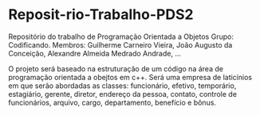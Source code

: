 # Reposit-rio-Trabalho-PDS2
Repositório do trabalho de Programação Orientada a Objetos
Grupo: Codificando.
Membros: Guilherme Carneiro Vieira, João Augusto da Conceição, Alexandre Almeida Medrado Andrade, ...

O projeto será baseado na estruturação de um código na área de programação orientada a obejtos em c++. Será uma empresa de laticínios em que serão abordadas as classes: funcionário, efetivo, temporário, estagiário, gerente, diretor, endereço da pessoa, contato, controle de funcionários, arquivo, cargo, departamento, benefício e bônus. 
